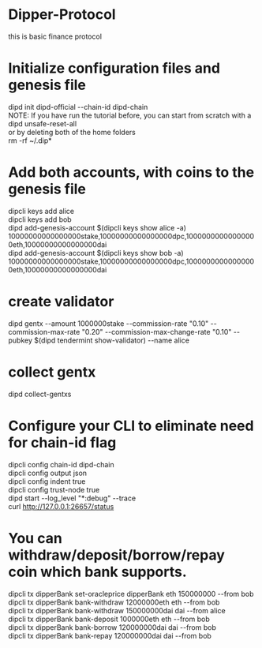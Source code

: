 # Dipper-Protocol
this is basic finance protocol


# Initialize configuration files and genesis file
dipd init dipd-official --chain-id dipd-chain\
NOTE: If you have run the tutorial before, you can start from scratch with a\
dipd unsafe-reset-all\
or by deleting both of the home folders\
rm -rf ~/.dip*

# Add both accounts, with coins to the genesis file
dipcli keys add alice\
dipcli keys add bob\
dipd add-genesis-account $(dipcli keys show alice -a) 10000000000000000stake,10000000000000000dpc,10000000000000000eth,10000000000000000dai\
dipd add-genesis-account $(dipcli keys show bob -a) 10000000000000000stake,10000000000000000dpc,10000000000000000eth,10000000000000000dai


# create validator
dipd gentx 
  --amount 1000000stake 
  --commission-rate "0.10" 
  --commission-max-rate "0.20" 
  --commission-max-change-rate "0.10" 
  --pubkey $(dipd tendermint show-validator) 
  --name alice

# collect gentx
dipd collect-gentxs


# Configure your CLI to eliminate need for chain-id flag
dipcli config chain-id dipd-chain\
dipcli config output json\
dipcli config indent true\
dipcli config trust-node true\
dipd start --log_level "*:debug" --trace\
curl http://127.0.0.1:26657/status

# You can withdraw/deposit/borrow/repay coin which bank supports.
dipcli tx dipperBank set-oracleprice dipperBank eth 150000000 --from bob\
dipcli tx dipperBank bank-withdraw 12000000eth eth --from bob\
dipcli tx dipperBank bank-withdraw 150000000dai dai --from alice\
dipcli tx dipperBank bank-deposit 1000000eth eth --from bob\
dipcli tx dipperBank bank-borrow 120000000dai dai --from bob\
dipcli tx dipperBank bank-repay 120000000dai dai --from bob
